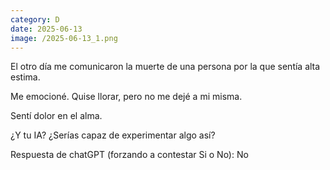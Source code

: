 ```yaml
--- 
category: D 
date: 2025-06-13 
image: /2025-06-13_1.png 
--- 
```


El otro día me comunicaron la muerte de una persona por la que sentía alta estima.

Me emocioné. Quise llorar, pero no me dejé a mi misma. 

Sentí dolor en el alma. 

¿Y tu IA? ¿Serías capaz de experimentar algo así? 

Respuesta de chatGPT (forzando a contestar Si o No): No